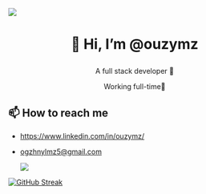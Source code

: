 ![](https://komarev.com/ghpvc/?username=ouzymz&color=blue) 

# <p align="center">👋 Hi, I’m @ouzymz</p>

<p align="center"> A full stack developer 👀</p>
<p align="center"> Working full-time🌱</p>


## 📫 How to reach me
- <a style="color=red;" href="https://www.linkedin.com/in/ouzymz/" rel="nofollow"><p style="color:red;"> https://www.linkedin.com/in/ouzymz/</p></a>
- <a style="color=red;" href = "mailto: ogzhnylmz5@gmail.com">ogzhnylmz5@gmail.com</a>


  <a href="https://skillicons.dev">
    <img src="https://skillicons.dev/icons?i=ts,nodejs,angular,reactivex,docker,cs,dotnet,postgres,mongodb,postman,github" />
  </a>


[![GitHub Streak](https://github-readme-streak-stats.herokuapp.com?user=ouzymz&theme=tokyonight)](https://git.io/streak-stats)



